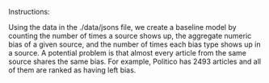 Instructions:

Using the data in the ./data/jsons file, we create a baseline model by counting the number of times a source shows up, the aggregate numeric bias of a given source, and the number of times each bias type shows up in a source. A potential problem is that almost every article from the same source shares the same bias. For example, Politico has 2493 articles and all of them are ranked as having left bias.
